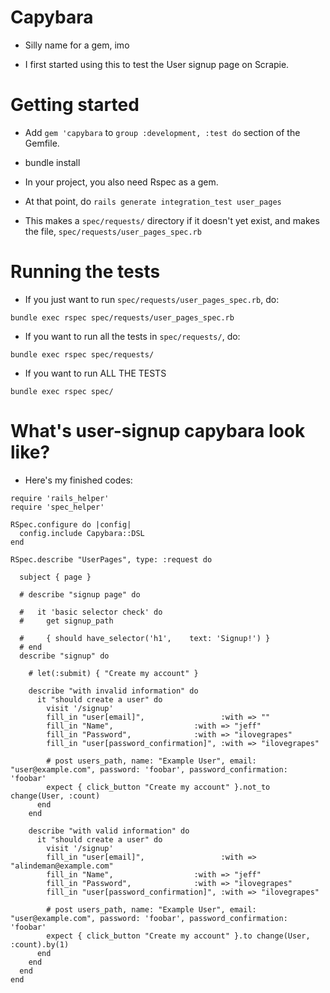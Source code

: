 # Capybara

- Silly name for a gem, imo

- I first started using this to test the User signup page on Scrapie.

# Getting started

- Add `gem 'capybara` to `group :development, :test do` section of the Gemfile.

- bundle install

- In your project, you also need Rspec as a gem.

- At that point, do `rails generate integration_test user_pages`

- This makes a `spec/requests/` directory if it doesn't yet exist, and makes the file, `spec/requests/user_pages_spec.rb`

# Running the tests

- If you just want to run `spec/requests/user_pages_spec.rb`, do:

```
bundle exec rspec spec/requests/user_pages_spec.rb
```

- If you want to run all the tests in `spec/requests/`, do:

```
bundle exec rspec spec/requests/
```

- If you want to run ALL THE TESTS

```
bundle exec rspec spec/
```

# What's user-signup capybara look like?

- Here's my finished codes:

```
require 'rails_helper'
require 'spec_helper'

RSpec.configure do |config|
  config.include Capybara::DSL
end

RSpec.describe "UserPages", type: :request do

  subject { page }

  # describe "signup page" do

  #   it 'basic selector check' do 
  #     get signup_path

  #     { should have_selector('h1',    text: 'Signup!') }
  # end
  describe "signup" do

    # let(:submit) { "Create my account" }

    describe "with invalid information" do
      it "should create a user" do
        visit '/signup'
        fill_in "user[email]",                 :with => ""
        fill_in "Name",                  :with => "jeff"
        fill_in "Password",              :with => "ilovegrapes"
        fill_in "user[password_confirmation]", :with => "ilovegrapes"

        # post users_path, name: "Example User", email: "user@example.com", password: 'foobar', password_confirmation: 'foobar'
        expect { click_button "Create my account" }.not_to change(User, :count)
      end
    end

    describe "with valid information" do
      it "should create a user" do
        visit '/signup'
        fill_in "user[email]",                 :with => "alindeman@example.com"
        fill_in "Name",                  :with => "jeff"
        fill_in "Password",              :with => "ilovegrapes"
        fill_in "user[password_confirmation]", :with => "ilovegrapes"

        # post users_path, name: "Example User", email: "user@example.com", password: 'foobar', password_confirmation: 'foobar'
        expect { click_button "Create my account" }.to change(User, :count).by(1)
      end
    end
  end
end
```